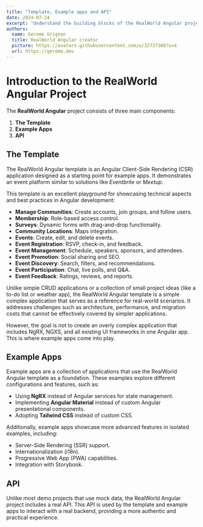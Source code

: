 ```yaml
---
title: "Template, Example apps and API"
date: 2024-07-24
excerpt: "Understand the building blocks of the RealWorld Angular project: the template example apps and the API."
authors:
  name: Gerome Grignon
  title: RealWorld Angular creator
  picture: https://avatars.githubusercontent.com/u/32737308?v=4
  url: https://gerome.dev
---
```


# Introduction to the RealWorld Angular Project

The **RealWorld Angular** project consists of three main components:

1. **The Template**
2. **Example Apps**
3. **API**

## The Template

The RealWorld Angular template is an Angular Client-Side Rendering (CSR) application designed as a starting point for example apps. It demonstrates an event platform similar to solutions like *Eventbrite* or *Meetup*.

This template is an excellent playground for showcasing technical aspects and best practices in Angular development:

- **Manage Communities**: Create accounts, join groups, and follow users.
- **Membership**: Role-based access control.
- **Surveys**: Dynamic forms with drag-and-drop functionality.
- **Community Locations**: Maps integration.
- **Events**: Create, edit, and delete events.
- **Event Registration**: RSVP, check-in, and feedback.
- **Event Management**: Schedule, speakers, sponsors, and attendees.
- **Event Promotion**: Social sharing and SEO.
- **Event Discovery**: Search, filters, and recommendations.
- **Event Participation**: Chat, live polls, and Q&A.
- **Event Feedback**: Ratings, reviews, and reports.

Unlike simple CRUD applications or a collection of small project ideas (like a to-do list or weather app), the RealWorld Angular template is a simple complex application that serves as a reference for real-world scenarios. It addresses challenges such as architecture, performance, and migration costs that cannot be effectively covered by simpler applications.

However, the goal is not to create an overly complex application that includes NgRX, NGXS, and all existing UI frameworks in one Angular app. This is where example apps come into play.

## Example Apps

Example apps are a collection of applications that use the RealWorld Angular template as a foundation. These examples explore different configurations and features, such as:

- Using **NgRX** instead of Angular services for state management.
- Implementing **Angular Material** instead of custom Angular presentational components.
- Adopting **Tailwind CSS** instead of custom CSS.

Additionally, example apps showcase more advanced features in isolated examples, including:

- Server-Side Rendering (SSR) support.
- Internationalization (i18n).
- Progressive Web App (PWA) capabilities.
- Integration with Storybook.

## API

Unlike most demo projects that use mock data, the RealWorld Angular project includes a real API. This API is used by the template and example apps to interact with a real backend, providing a more authentic and practical experience.

